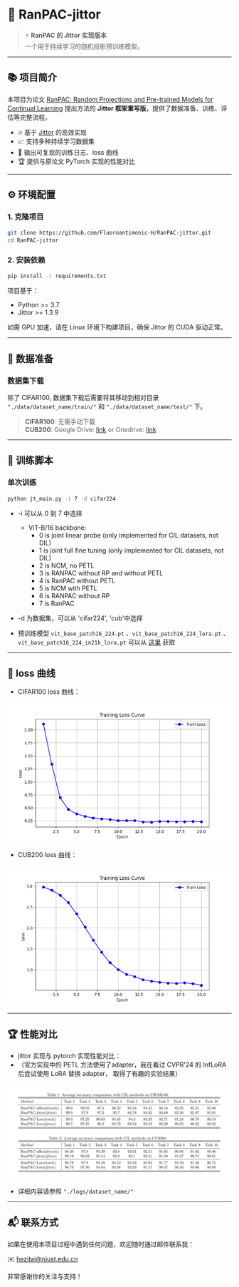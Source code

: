 # 🚀 RanPAC-jittor

> ⚡ **RanPAC 的 Jittor 实现版本**  
> 一个用于持续学习的随机投影预训练模型。

---

## 📚 项目简介
本项目为论文 [RanPAC: Random Projections and Pre-trained Models for Continual Learning](https://arxiv.org/pdf/2307.02251) 提出方法的 **Jittor 框架重写版**，提供了数据准备、训练、评估等完整流程。

- 🔥 基于 [Jittor](https://github.com/Jittor/jittor) 的高效实现
- 📈 支持多种持续学习数据集
- 📝 输出可复现的训练日志、loss 曲线
- 🏆 提供与原论文 PyTorch 实现的性能对比

---

## ⚙️ 环境配置

### 1. 克隆项目
```bash
git clone https://github.com/Fluoroantimonic-H/RanPAC-jittor.git
cd RanPAC-jittor
````

### 2. 安装依赖

```bash
pip install -r requirements.txt
```

项目基于：

* Python >= 3.7
* Jittor >= 1.3.9

如需 GPU 加速，请在 Linux 环境下构建项目，确保 Jittor 的 CUDA 驱动正常。

---

## 📂 数据准备

### 数据集下载

除了 CIFAR100, 数据集下载后需要将其移动到相对目录 `"./data/dataset_name/train/"` 和 `"./data/dataset_name/test/"` 下。

> **CIFAR100**: 无需手动下载 \
> **CUB200**:  Google Drive: [link](https://drive.google.com/file/d/1XbUpnWpJPnItt5zQ6sHJnsjPncnNLvWb/view?usp=sharing) or Onedrive: [link](https://entuedu-my.sharepoint.com/:u:/g/personal/n2207876b_e_ntu_edu_sg/EVV4pT9VJ9pBrVs2x0lcwd0BlVQCtSrdbLVfhuajMry-lA?e=L6Wjsc)  
---

## 🚀 训练脚本

### 单次训练

```bash
python jt_main.py -i 7 -d cifar224
```

-  -i 可以从 0 到 7 中选择

    - ViT-B/16 backbone:
        - 0 is joint linear probe (only implemented for CIL datasets, not DIL)
        - 1 is joint full fine tuning (only implemented for CIL datasets, not DIL)
        - 2 is NCM, no PETL
        - 3 is RANPAC without RP and without PETL
        - 4 is RanPAC without PETL
        - 5 is NCM with PETL
        - 6 is RANPAC without RP
        - 7 is RanPAC


-  -d 为数据集，可以从 'cifar224', 'cub'中选择

-  预训练模型 `vit_base_patch16_224.pt` 、`vit_base_patch16_224_lora.pt` 、 `vit_base_patch16_224_in21k_lora.pt` 可以从 [这里](https://pan.baidu.com/s/1YjgvAA2mk_1W-Kc6Nd9BMw?pwd=0000) 获取

---

## 📝  loss 曲线


* CIFAR100 loss 曲线：

![CIFAR100 Loss Curve](images/loss_curve_cifar.png)

* CUB200 loss 曲线：

![CUB200 Loss Curve](images/loss_curve_cub.png)

---

## 🏆 性能对比

* jittor 实现与 pytorch 实现性能对比：
* （官方实现中的 PETL 方法使用了adapter，我在看过 CVPR'24 的 InfLoRA 后尝试使用 LoRA 替换 adapter， 取得了有趣的实验结果）

![Performance Comparison](images/performance.png)

* 详细内容请参照 `"./logs/dataset_name/"`

---

## 📬 联系方式

如果在使用本项目过程中遇到任何问题，欢迎随时通过邮件联系我：

✉️ hezitai@njust.edu.cn

非常感谢你的关注与支持！


